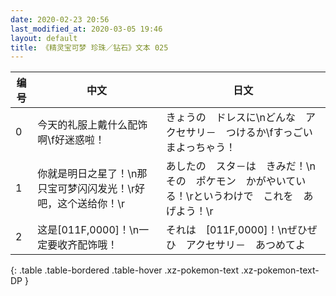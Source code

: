 ```yaml
---
date: 2020-02-23 20:56
last_modified_at: 2020-03-05 19:46
layout: default
title: 《精灵宝可梦 珍珠／钻石》文本 025
---
```

| 编号 | 中文 | 日文 |
| ---- | ---- | ---- |
| 0 | 今天的礼服上戴什么配饰啊\f好迷惑啦！ | きょうの　ドレスに\nどんな　アクセサリ－　つけるか\fすっごい　まよっちゃう！ |
| 1 | 你就是明日之星了！\n那只宝可梦闪闪发光！\r好吧，这个送给你！\r | あしたの　スタ－は　きみだ！\nその　ポケモン　かがやいている！\rというわけで　これを　あげよう！\r |
| 2 | 这是[011F,0000]！\n一定要收齐配饰哦！ | それは　[011F,0000]！\nぜひぜひ　アクセサリ－　あつめてよ |
{: .table .table-bordered .table-hover .xz-pokemon-text .xz-pokemon-text-DP }
